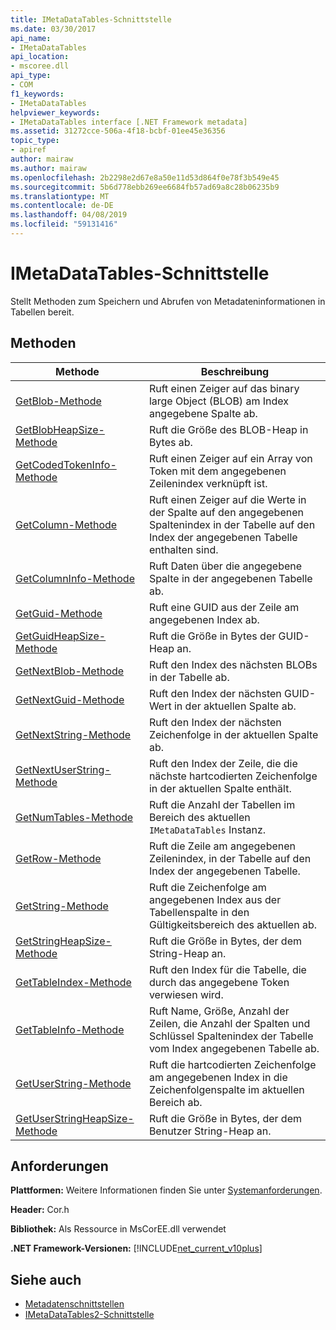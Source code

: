 ```yaml
---
title: IMetaDataTables-Schnittstelle
ms.date: 03/30/2017
api_name:
- IMetaDataTables
api_location:
- mscoree.dll
api_type:
- COM
f1_keywords:
- IMetaDataTables
helpviewer_keywords:
- IMetaDataTables interface [.NET Framework metadata]
ms.assetid: 31272cce-506a-4f18-bcbf-01ee45e36356
topic_type:
- apiref
author: mairaw
ms.author: mairaw
ms.openlocfilehash: 2b2298e2d67e8a50e11d53d864f0e78f3b549e45
ms.sourcegitcommit: 5b6d778ebb269ee6684fb57ad69a8c28b06235b9
ms.translationtype: MT
ms.contentlocale: de-DE
ms.lasthandoff: 04/08/2019
ms.locfileid: "59131416"
---
```

# <a name="imetadatatables-interface"></a>IMetaDataTables-Schnittstelle
Stellt Methoden zum Speichern und Abrufen von Metadateninformationen in Tabellen bereit.  
  
## <a name="methods"></a>Methoden  
  
|Methode|Beschreibung|  
|------------|-----------------|  
|[GetBlob-Methode](../../../../docs/framework/unmanaged-api/metadata/imetadatatables-getblob-method.md)|Ruft einen Zeiger auf das binary large Object (BLOB) am Index angegebene Spalte ab.|  
|[GetBlobHeapSize-Methode](../../../../docs/framework/unmanaged-api/metadata/imetadatatables-getblobheapsize-method.md)|Ruft die Größe des BLOB-Heap in Bytes ab.|  
|[GetCodedTokenInfo-Methode](../../../../docs/framework/unmanaged-api/metadata/imetadatatables-getcodedtokeninfo-method.md)|Ruft einen Zeiger auf ein Array von Token mit dem angegebenen Zeilenindex verknüpft ist.|  
|[GetColumn-Methode](../../../../docs/framework/unmanaged-api/metadata/imetadatatables-getcolumn-method.md)|Ruft einen Zeiger auf die Werte in der Spalte auf den angegebenen Spaltenindex in der Tabelle auf den Index der angegebenen Tabelle enthalten sind.|  
|[GetColumnInfo-Methode](../../../../docs/framework/unmanaged-api/metadata/imetadatatables-getcolumninfo-method.md)|Ruft Daten über die angegebene Spalte in der angegebenen Tabelle ab.|  
|[GetGuid-Methode](../../../../docs/framework/unmanaged-api/metadata/imetadatatables-getguid-method.md)|Ruft eine GUID aus der Zeile am angegebenen Index ab.|  
|[GetGuidHeapSize-Methode](../../../../docs/framework/unmanaged-api/metadata/imetadatatables-getguidheapsize-method.md)|Ruft die Größe in Bytes der GUID-Heap an.|  
|[GetNextBlob-Methode](../../../../docs/framework/unmanaged-api/metadata/imetadatatables-getnextblob-method.md)|Ruft den Index des nächsten BLOBs in der Tabelle ab.|  
|[GetNextGuid-Methode](../../../../docs/framework/unmanaged-api/metadata/imetadatatables-getnextguid-method.md)|Ruft den Index der nächsten GUID-Wert in der aktuellen Spalte ab.|  
|[GetNextString-Methode](../../../../docs/framework/unmanaged-api/metadata/imetadatatables-getnextstring-method.md)|Ruft den Index der nächsten Zeichenfolge in der aktuellen Spalte ab.|  
|[GetNextUserString-Methode](../../../../docs/framework/unmanaged-api/metadata/imetadatatables-getnextuserstring-method.md)|Ruft den Index der Zeile, die die nächste hartcodierten Zeichenfolge in der aktuellen Spalte enthält.|  
|[GetNumTables-Methode](../../../../docs/framework/unmanaged-api/metadata/imetadatatables-getnumtables-method.md)|Ruft die Anzahl der Tabellen im Bereich des aktuellen `IMetaDataTables` Instanz.|  
|[GetRow-Methode](../../../../docs/framework/unmanaged-api/metadata/imetadatatables-getrow-method.md)|Ruft die Zeile am angegebenen Zeilenindex, in der Tabelle auf den Index der angegebenen Tabelle.|  
|[GetString-Methode](../../../../docs/framework/unmanaged-api/metadata/imetadatatables-getstring-method.md)|Ruft die Zeichenfolge am angegebenen Index aus der Tabellenspalte in den Gültigkeitsbereich des aktuellen ab.|  
|[GetStringHeapSize-Methode](../../../../docs/framework/unmanaged-api/metadata/imetadatatables-getstringheapsize-method.md)|Ruft die Größe in Bytes, der dem String-Heap an.|  
|[GetTableIndex-Methode](../../../../docs/framework/unmanaged-api/metadata/imetadatatables-gettableindex-method.md)|Ruft den Index für die Tabelle, die durch das angegebene Token verwiesen wird.|  
|[GetTableInfo-Methode](../../../../docs/framework/unmanaged-api/metadata/imetadatatables-gettableinfo-method.md)|Ruft Name, Größe, Anzahl der Zeilen, die Anzahl der Spalten und Schlüssel Spaltenindex der Tabelle vom Index angegebenen Tabelle ab.|  
|[GetUserString-Methode](../../../../docs/framework/unmanaged-api/metadata/imetadatatables-getuserstring-method.md)|Ruft die hartcodierten Zeichenfolge am angegebenen Index in die Zeichenfolgenspalte im aktuellen Bereich ab.|  
|[GetUserStringHeapSize-Methode](../../../../docs/framework/unmanaged-api/metadata/imetadatatables-getuserstringheapsize-method.md)|Ruft die Größe in Bytes, der dem Benutzer String-Heap an.|  
  
## <a name="requirements"></a>Anforderungen  
 **Plattformen:** Weitere Informationen finden Sie unter [Systemanforderungen](../../../../docs/framework/get-started/system-requirements.md).  
  
 **Header:** Cor.h  
  
 **Bibliothek:** Als Ressource in MsCorEE.dll verwendet  
  
 **.NET Framework-Versionen:** [!INCLUDE[net_current_v10plus](../../../../includes/net-current-v10plus-md.md)]  
  
## <a name="see-also"></a>Siehe auch

- [Metadatenschnittstellen](../../../../docs/framework/unmanaged-api/metadata/metadata-interfaces.md)
- [IMetaDataTables2-Schnittstelle](../../../../docs/framework/unmanaged-api/metadata/imetadatatables2-interface.md)
